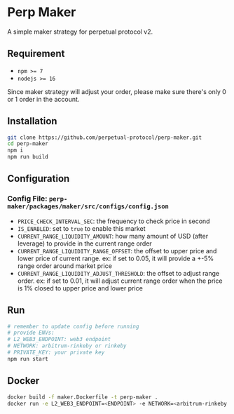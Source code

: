 # Perp Maker

A simple maker strategy for perpetual protocol v2.

## Requirement

-   `npm >= 7`
-   `nodejs >= 16`

Since maker strategy will adjust your order, please make sure there's only 0 or 1 order in the account.

## Installation

```bash
git clone https://github.com/perpetual-protocol/perp-maker.git
cd perp-maker
npm i
npm run build
```

## Configuration

### Config File: `perp-maker/packages/maker/src/configs/config.json`

-   `PRICE_CHECK_INTERVAL_SEC`: the frequency to check price in second
-   `IS_ENABLED`: set to `true` to enable this market
-   `CURRENT_RANGE_LIQUIDITY_AMOUNT`: how many amount of USD (after leverage) to provide in the current range order
-   `CURRENT_RANGE_LIQUIDITY_RANGE_OFFSET`: the offset to upper price and lower price of current range. ex: if set to 0.05, it will provide a +-5% range order around market price
-   `CURRENT_RANGE_LIQUIDITY_ADJUST_THRESHOLD`: the offset to adjust range order. ex: if set to 0.01, it will adjust current range order when the price is 1% closed to upper price and lower price

## Run

```bash
# remember to update config before running
# provide ENVs:
# L2_WEB3_ENDPOINT: web3 endpoint
# NETWORK: arbitrum-rinkeby or rinkeby
# PRIVATE_KEY: your private key
npm run start
```

## Docker

```bash
docker build -f maker.Dockerfile -t perp-maker .
docker run -e L2_WEB3_ENDPOINT=<ENDPOINT> -e NETWORK=<arbitrum-rinkeby or rinkeby> -e PRIVATE_KEY=<YOUR_PRIVATE_KEY> perp-maker
```

